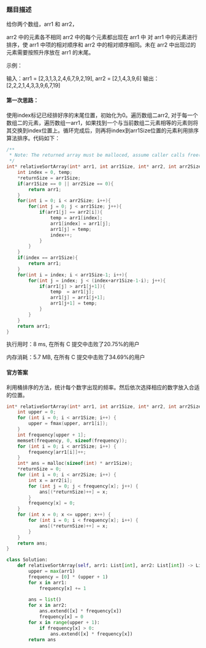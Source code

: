 ### 题目描述

给你两个数组，arr1 和 arr2，

arr2 中的元素各不相同
arr2 中的每个元素都出现在 arr1 中
对 arr1 中的元素进行排序，使 arr1 中项的相对顺序和 arr2 中的相对顺序相同。未在 arr2 中出现过的元素需要按照升序放在 arr1 的末尾。

 示例：

输入：arr1 = [2,3,1,3,2,4,6,7,9,2,19], arr2 = [2,1,4,3,9,6]
输出：[2,2,2,1,4,3,3,9,6,7,19]

#### 第一次思路：

使用index标记已经排好序的末尾位置，初始化为0。遍历数组二arr2, 对于每一个数组二的元素，遍历数组一arr1，如果找到一个与当前数组二元素相等的元素则将其交换到index位置上。循环完成后，则再将index到arr1Size位置的元素利用排序算法排序。代码如下：

```c
/**
 * Note: The returned array must be malloced, assume caller calls free().
 */
int* relativeSortArray(int* arr1, int arr1Size, int* arr2, int arr2Size, int* returnSize){
    int index = 0, temp;
    *returnSize = arr1Size;
    if(arr1Size == 0 || arr2Size == 0){
        return arr1;
    }
    for(int i = 0; i < arr2Size; i++){
        for(int j = 0; j < arr1Size; j++){
            if(arr1[j] == arr2[i]){
                temp = arr1[index];
                arr1[index] = arr1[j];
                arr1[j] = temp;
                index++;
            }
        }
    }
    if(index == arr1Size){
        return arr1;
    }
    for(int i = index; i < arr1Size-1; i++){
        for(int j = index; j < (index+arr1Size-1-i); j++){
            if(arr1[j] > arr1[j+1]){
                temp  = arr1[j];
                arr1[j] = arr1[j+1];
                arr1[j+1] = temp;
            }
        }
    }
    return arr1;
}
```

执行用时：8 ms, 在所有 C 提交中击败了20.75%的用户

内存消耗：5.7 MB, 在所有 C 提交中击败了34.69%的用户

#### 官方答案

利用桶排序的方法，统计每个数字出现的频率。然后依次选择相应的数字放入合适的位置。

```c
int* relativeSortArray(int* arr1, int arr1Size, int* arr2, int arr2Size, int* returnSize) {
    int upper = 0;
    for (int i = 0; i < arr1Size; i++) {
        upper = fmax(upper, arr1[i]);
    }
    int frequency[upper + 1];
    memset(frequency, 0, sizeof(frequency));
    for (int i = 0; i < arr1Size; i++) {
        frequency[arr1[i]]++;
    }
    int* ans = malloc(sizeof(int) * arr1Size);
    *returnSize = 0;
    for (int i = 0; i < arr2Size; i++) {
        int x = arr2[i];
        for (int j = 0; j < frequency[x]; j++) {
            ans[(*returnSize)++] = x;
        }
        frequency[x] = 0;
    }
    for (int x = 0; x <= upper; x++) {
        for (int i = 0; i < frequency[x]; i++) {
            ans[(*returnSize)++] = x;
        }
    }
    return ans;
}
```

```python
class Solution:
    def relativeSortArray(self, arr1: List[int], arr2: List[int]) -> List[int]:
        upper = max(arr1)
        frequency = [0] * (upper + 1)
        for x in arr1:
            frequency[x] += 1
        
        ans = list()
        for x in arr2:
            ans.extend([x] * frequency[x])
            frequency[x] = 0
        for x in range(upper + 1):
            if frequency[x] > 0:
                ans.extend([x] * frequency[x])
        return ans

```

